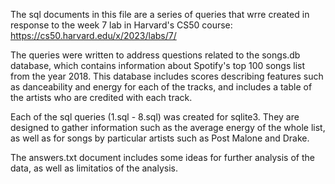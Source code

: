 The sql documents in this file are a series of queries that wrre created in response to the week 7 lab in Harvard's CS50 course:
https://cs50.harvard.edu/x/2023/labs/7/

The queries were written to address questions related to the songs.db database, which contains information about Spotify's top 100 songs list from the year 2018. This database includes scores describing features such as danceability and energy for each of the tracks, and includes a table of the artists who are credited with each track. 

Each of the sql queries (1.sql - 8.sql) was created for sqlite3. They are designed to gather information such as the average energy of the whole list, as well as for songs by particular artists such as Post Malone and Drake. 

The answers.txt document includes some ideas for further analysis of the data, as well as limitatios of the analysis.